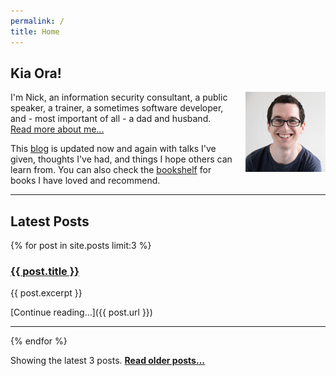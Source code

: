 ```yaml
---
permalink: /
title: Home
---
```


## Kia Ora!

<img alt="Nick Malcolm" height="128" src="/assets/images/nicks_face.jpg" style="padding-left: 20px;float: right;">

I'm Nick, an information security consultant, a public speaker, a trainer, a sometimes software developer, and - most important of all - a dad and husband. [Read more about me...](/about)

This [blog](/blog) is updated now and again with talks I've given, thoughts I've had, and things I hope others can learn from. You can also check the [bookshelf](/bookshelf) for books I have loved and recommend.

---

## Latest Posts

{% for post in site.posts limit:3 %}
<h3><a href="{{ post.url }}">{{ post.title }}</a></h3>
{{ post.excerpt }}

[Continue reading...]({{ post.url }})

---
{% endfor %}

Showing the latest 3 posts. **[Read older posts...](/blog)**

